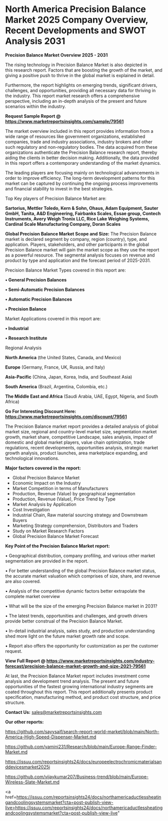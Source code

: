 # North America Precision Balance Market 2025 Company Overview, Recent Developments and SWOT Analysis 2031

<Strong> Precision Balance Market Overview 2025 - 2031</strong>

The rising technology in Precision Balance Market is also depicted in this research report. Factors that are boosting the growth of the market, and giving a positive push to thrive in the global market is explained in detail.

Furthermore, the report highlights on emerging trends, significant drivers, challenges, and opportunities, providing all necessary data for thriving in the industry. This report market research offers a comprehensive perspective, including an in-depth analysis of the present and future scenarios within the industry.

<strong>Request Sample Report @ <a href=https://www.marketreportsinsights.com/sample/79561>https://www.marketreportsinsights.com/sample/79561</a></strong>

The market overview included in this report provides information from a wide range of resources like government organizations, established companies, trade and industry associations, industry brokers and other such regulatory and non-regulatory bodies. The data acquired from these organizations authenticate the Precision Balance research report, thereby aiding the clients in better decision making. Additionally, the data provided in this report offers a contemporary understanding of the market dynamics.

The leading players are focusing mainly on technological advancements in order to improve efficiency. The long-term development patterns for this market can be captured by continuing the ongoing process improvements and financial stability to invest in the best strategies.

Top Key players of Precision Balance Market are:

<strong>Sartorius, Mettler Toledo, Kern & Sohn, Ohaus, Adam Equipment, Sauter GmbH, Tanita, A&D Engineering, Fairbanks Scales, Essae group, Contech Instruments, Avery Weigh Tronix LLC, Rice Lake Weighing Systems, Cardinal Scale Manufacturing Company, Doran Scales</strong>

<strong><b>Global Precision Balance Market Scope and Size:</b></strong>
The Precision Balance market is declared segment by company, region (country), type, and application. Players, stakeholders, and other participants in the global Precision Balance market will gain the market scope as they use the report as a powerful resource. The segmental analysis focuses on revenue and product by type and application and the forecast period of 2025-2031.

Precision Balance Market Types covered in this report are:

<strong>• General Precision Balances

• Semi-Automatic Precision Balances

• Automatic Precision Balances

• Precision Balance</strong>

Market Applications covered in this report are:

<strong>• Industrial

• Research Institute</strong> 

Regional Analysis

<strong>North America</strong> (the United States, Canada, and Mexico)

<strong>Europe</strong> (Germany, France, UK, Russia, and Italy)

<strong>Asia-Pacific</strong> (China, Japan, Korea, India, and Southeast Asia)

<strong>South America</strong> (Brazil, Argentina, Colombia, etc.)

<strong>The Middle East and Africa</strong> (Saudi Arabia, UAE, Egypt, Nigeria, and South Africa)

<strong>Go For Interesting Discount Here: <a href=https://www.marketreportsinsights.com/discount/79561>https://www.marketreportsinsights.com/discount/79561</a></strong>

The Precision Balance market report provides a detailed analysis of global market size, regional and country-level market size, segmentation market growth, market share, competitive Landscape, sales analysis, impact of domestic and global market players, value chain optimization, trade regulations, recent developments, opportunities analysis, strategic market growth analysis, product launches, area marketplace expanding, and technological innovations.

<strong><b>Major factors covered in the report:</b></strong>
<ul>
  <li>Global Precision Balance Market </li>
  <li>Economic Impact on the Industry</li>
  <li>Market Competition in terms of Manufacturers</li>
  <li>Production, Revenue (Value) by geographical segmentation</li>
  <li>Production, Revenue (Value), Price Trend by Type</li>
  <li>Market Analysis by Application</li>
  <li>Cost Investigation</li>
  <li>Industrial Chain, Raw material sourcing strategy and Downstream Buyers</li>
  <li>Marketing Strategy comprehension, Distributors and Traders</li>
  <li>Study on Market Research Factors</li>
  <li>Global Precision Balance Market Forecast</li>
</ul>

<strong><b>Key Point of the Precision Balance Market report:</b></strong>

• Geographical distribution, company profiling, and various other market segmentation are provided in the report.

• For better understanding of the global Precision Balance market status, the accurate market valuation which comprises of size, share, and revenue are also covered.

• Analysis of the competitive dynamic factors better extrapolate the complete market overview

• What will be the size of the emerging Precision Balance market in 2031?

• The latest trends, opportunities and challenges, and growth drivers provide better construal of the Precision Balance Market.

• In-detail industrial analysis, sales study, and production understanding shed more light on the future market growth rate and scope.

• Report also offers the opportunity for customization as per the customer request.

<strong><b>View Full Report @ <a href=https://www.marketreportsinsights.com/industry-forecast/precision-balance-market-growth-and-size-2021-79561>https://www.marketreportsinsights.com/industry-forecast/precision-balance-market-growth-and-size-2021-79561</a></b></strong>


At last, the Precision Balance Market report includes investment come analysis and development trend analysis. The present and future opportunities of the fastest growing international industry segments are coated throughout this report. This report additionally presents product specification, manufacturing method, and product cost structure, and price structure.

<strong>Contact Us:</strong>
sales@marketreportsinsights.com

<strong>Our other reports:</strong>

<a href=https://github.com/sayysaif/search-report-world-market/blob/main/North-America-High-Speed-Dispenser-Market.md>https://github.com/sayysaif/search-report-world-market/blob/main/North-America-High-Speed-Dispenser-Market.md</a>

<a href=https://github.com/yamini231/Research/blob/main/Europe-Range-Finder-Market.md>https://github.com/yamini231/Research/blob/main/Europe-Range-Finder-Market.md</a>

<a href=https://issuu.com/reportsinsights24/docs/europeelectrochromicmaterialsanddevicesmarket2025i>https://issuu.com/reportsinsights24/docs/europeelectrochromicmaterialsanddevicesmarket2025i</a>

<a href=https://github.com/vijaykumar207/Business-trend/blob/main/Europe-Wireless-Slate-Market.md>https://github.com/vijaykumar207/Business-trend/blob/main/Europe-Wireless-Slate-Market.md</a>

<a href=https://issuu.com/reportsinsights24/docs/northamericaductlessheatingandcoolingsystemsmarket?cta=post-publish-view-live>https://issuu.com/reportsinsights24/docs/northamericaductlessheatingandcoolingsystemsmarket?cta=post-publish-view-live</a>"
